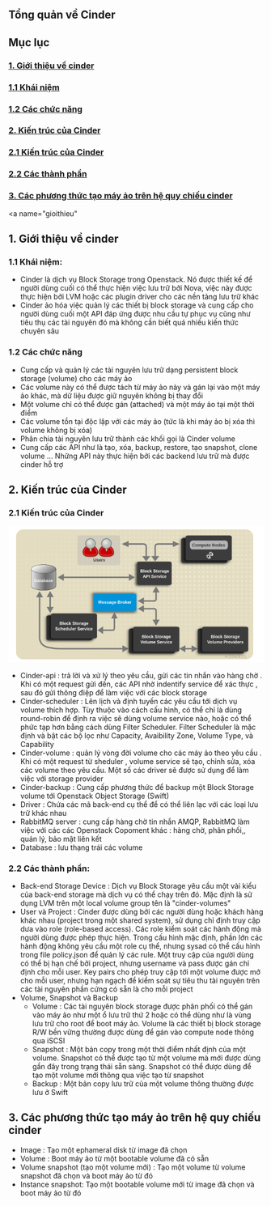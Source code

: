 ## Tổng quản về Cinder

## Mục lục

### [1. Giới thiệu về cinder](#gioithieu)<br>
### [1.1 Khái niệm](#khainiem)<br>
### [1.2 Các chức năng](#chucnang)<br>
### [2. Kiến trúc của Cinder](#kientruc)<br>
### [2.1 Kiến trúc của Cinder](kientruc1)<br>
### [2.2 Các thành phần](#thanhphan)<br>
### [3. Các phương thức tạo máy ảo trên hệ quy chiếu cinder](#phuongthuc)<br>

<a name="gioithieu"</a>
## 1. Giới thiệu về cinder

<a name="khainiem"></a>
### 1.1 Khái niệm:

- Cinder là dịch vụ Block Storage trong Openstack. Nó được thiết kế để người dùng cuối có thể thực hiện việc lưu trữ bởi Nova, việc này được thực hiện bởi LVM hoặc các plugin driver cho các nền tảng lưu trữ khác
- Cinder ảo hóa việc quản lý các thiết bị block storage và cung cấp cho người dùng cuối một API đáp ứng được nhu cầu tự phục vụ cũng như tiêu thụ các tài nguyên đó mà không cần biết quá nhiều kiến thức chuyên sâu

<a name="chucnang"></a>
### 1.2 Các chức năng

- Cung cấp và quản lý các tài nguyên lưu trữ dạng persistent block storage (volume) cho các máy ảo
- Các volume này có thể được tách từ máy ảo này và gán lại vào một máy ảo khác, mà dữ liệu được giữ nguyên không bị thay đổi
- Một volume chỉ có thể được gán (attached) và một máy ảo tại một thời điểm 
- Các volume tồn tại độc lập với các máy ảo (tức là khi máy ảo bị xóa thì volume không bị xóa)
- Phân chia tài nguyên lưu trữ thành các khối gọi là Cinder volume
- Cung cấp các API như là tạo, xóa, backup, restore, tạo snapshot, clone volume ... Những API này thực hiện bởi các backend lưu trữ mà được cinder hỗ trợ

<a name="kientruc"></a>
## 2. Kiến trúc của Cinder

<a name="kientruc1"></a>
### 2.1 Kiến trúc của Cinder

![](./images/1.png)

- Cinder-api : trả lời và xử lý theo yêu cầu, gửi các tin nhắn vào hàng chờ . Khi có một request gửi đến, các API nhờ indentify service để xác thực , sau đó gửi thông điệp để làm việc với các block storage
- Cinder-scheduler : Lên lịch và định tuyến các yêu cầu tới dịch vụ volume thích hợp. Tùy thuộc vào cách cấu hình, có thể chỉ là dùng round-robin để định ra việc sẽ dùng volume service nào, hoặc có thể phức tạp hơn bằng cách dùng Filter Scheduler. Filter Scheduler là mặc định và bật các bộ lọc như Capacity, Avaibility Zone, Volume Type, và Capability
- Cinder-volume : quản lý vòng đời volume cho các máy ảo theo yêu cầu . Khi có một request từ sheduler , volume service sẽ tạo, chỉnh sửa, xóa các volume theo yêu cầu. Một số các driver sẽ được sử dụng để làm việc với storage provider
- Cinder-backup : Cung cấp phương thức để backup một Block Storage volume tới Openstack Object Storage (Swift)
- Driver : Chứa các mã back-end cụ thể để có thể liên lạc với các loại lưu trữ khác nhau
- RabbitMQ server : cung cấp hàng chờ tin nhắn AMQP, RabbitMQ làm việc với các các Openstack Copoment khác : hàng chờ, phân phối,, quản lý, bảo mật liên kết
- Database : lưu thạng trái các volume

<a name="thanhphan"></a>
### 2.2 Các thành phần:

- Back-end Storage Device : Dịch vụ Block Storage yêu cầu một vài kiểu của back-end storage mà dịch vụ có thể chạy trên đó. Mặc định là sử dụng LVM trên một local volume group tên là "cinder-volumes"
- User và Project : Cinder được dùng bởi các người dùng hoặc khách hàng khác nhau (project trong một shared system), sử dụng chỉ định truy cập dưa vào role (role-based access). Các role kiểm soát các hành động mà người dùng được phép thực hiện. Trong cấu hình mặc định, phần lớn các hành động không yêu cầu một role cụ thể, nhưng sysad có thể cấu hình trong file policy.json để quản lý các rule. Một truy cập của người dùng có thể bị hạn chế bởi project, nhưng username và pass được gán chỉ định cho mỗi user. Key pairs cho phép truy cập tới một volume được mở cho mỗi user, nhưng hạn ngạch để kiểm soát sự tiêu thu tài nguyên trên các tài nguyên phần cứng có sẵn là cho mỗi project
- Volume, Snapshot và Backup
  - Volume : Các tài nguyên block storage được phân phối có thể gán vào máy ảo như một ổ lưu trữ thứ 2 hoặc có thể dùng như là vùng lưu trữ cho root để boot máy ảo. Volume là các thiết bị block storage R/W bền vững thường được dùng để gán vào compute node thông qua iSCSI
  - Snapshot : Một bản copy trong một thời điểm nhất định của một volume. Snapshot có thể được tạo từ một volume mà mới được dùng gần đây trong trạng thái sẵn sàng. Snapshot có thể được dùng để tạo một volume mới thông qua việc tạo từ snapshot
  - Backup : Một bản copy lưu trữ của một volume thông thường được lưu ở Swift
  
<a name="phuongthuc"></a>
## 3. Các phương thức tạo máy ảo trên hệ quy chiếu cinder

- Image : Tạo một ephameral disk từ image đã chọn
- Volume : Boot máy ảo từ một bootable volume đã có sẵn
- Volume snapshot (tạo một volume mới) : Tạo một volume từ volume snapshot đã chọn và boot máy ảo từ đó
- Instance snapshot: Tạo một bootable volume mới từ image đã chọn và boot máy ảo từ đó
